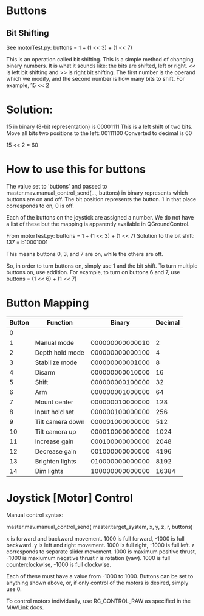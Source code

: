 # Buttons #

## Bit Shifting ##

See motorTest.py:
buttons = 1 + (1 << 3) + (1 << 7)

This is an operation called bit shifting. This is a simple method of changing binary numbers. It is what it sounds like: the bits are shifted, left or right. << is left bit shifting and >> is right bit shifting. The first number is the operand which we modify, and the second number is how many bits to shift. For example,
15 << 2
# Solution:
15 in binary (8-bit representation) is 00001111
This is a left shift of two bits. Move all bits two positions to the left:
00111100
Converted to decimal is 60

15 << 2 = 60

# How to use this for buttons #
The value set to 'buttons' and passed to master.mav.manual_control_send(..., buttons) in binary represents which buttons are on and off.
The bit position represents the button. 1 in that place corresponds to on, 0 is off.

Each of the buttons on the joystick are assigned a number. We do not have a list of these but the mapping is apparently available in QGroundControl.

From motorTest.py:
buttons = 1 + (1 << 3) + (1 << 7)
Solution to the bit shift:
137 = b10001001

This means buttons 0, 3, and 7 are on, while the others are off.

So, in order to turn buttons on, simply use 1 and the bit shift. To turn multiple buttons on, use addition. For example, to turn on buttons 6 and 7, use
buttons = (1 << 6) + (1 << 7)


# Button Mapping #
|Button	| Function		| Binary	| Decimal |
| ----- | --------------------- | ------------- | ------- |
| 0	| 			| 		| 	  |
|1	| Manual mode		|000000000000010|	2 |
|2	| Depth hold mode	|000000000000100|	4 |
|3	| Stabilize mode	|000000000001000|	8 |
|4	| Disarm	   	|000000000010000|	16|
|5	| Shift			|000000000100000|	32|
|6	| Arm			|000000001000000|	64|
|7	| Mount center		|000000010000000|	128|
|8	| Input hold set	|000000100000000|	256|
|9	| Tilt camera down	|000001000000000|	512|
|10	| Tilt camera up	|000010000000000|	1024|
|11	| Increase gain		|000100000000000|	2048|
|12	| Decrease gain		|001000000000000|	4196|
|13	| Brighten lights	|010000000000000|	8192|
|14 	| Dim lights		|100000000000000|	16384|

# Joystick [Motor] Control #

Manual control syntax:

master.mav.manual_control_send(
    master.target_system,
    x,
    y,
    z, 
    r,
    buttons)

x is forward and backward movement. 1000 is full forward, -1000 is full backward.
y is left and right movement. 	    1000 is full right, -1000 is full left.
z corresponds to separate slider movement. 1000 is maximum positive thrust, -1000 is maxiumum negative thrust
r is rotation (yaw).	  	 1000 is full counterclockwise, -1000 is full clockwise.

Each of these must have a value from -1000 to 1000.
Buttons can be set to anything shown above, or, if only control of the motors is desired, simply use 0.

To control motors individually, use RC_CONTROL_RAW as specified in the MAVLink docs.
